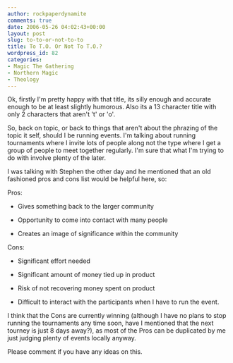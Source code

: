 ```yaml
---
author: rockpaperdynamite
comments: true
date: 2006-05-26 04:02:43+00:00
layout: post
slug: to-to-or-not-to-to
title: To T.O. Or Not To T.O.?
wordpress_id: 82
categories:
- Magic The Gathering
- Northern Magic
- Theology
---
```


Ok, firstly I'm pretty happy with that title, its silly enough and accurate enough to be at least slightly humorous. Also its a 13 character title with only 2 characters that aren't 't' or 'o'.

So, back on topic, or back to things that aren't about the phrazing of the topic it self, should I be running events. I'm talking about running tournaments where I invite lots of people along not the type where I get a group of people to meet together regularly. I'm sure that what I'm trying to do with involve plenty of the later.

I was talking with Stephen the other day and he mentioned that an old fashioned pros and cons list would be helpful here, so:

<!-- more -->

Pros:



	
  * Gives something back to the larger community

	
  * Opportunity to come into contact with many people

	
  * Creates an image of significance within the community


Cons:

	
  * Significant effort needed

	
  * Significant amount of money tied up in product

	
  * Risk of not recovering money spent on product

	
  * Difficult to interact with the participants when I have to run the event.


I think that the Cons are currently winning (although I have no plans to stop running the tournaments any time soon, have I mentioned that the next tourney is just 8 days away?), as most of the Pros can be duplicated by me just judging plenty of events locally anyway.

Please comment if you have any ideas on this.
